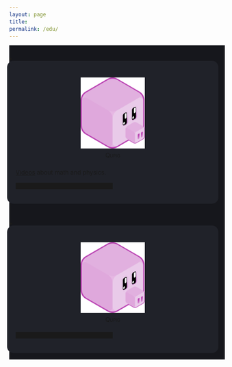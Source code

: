```yaml
---
layout: page
title:
permalink: /edu/
---
```


<div style="background-color: #16171c ; padding: 20px 20px 20px 0px; border: 0px solid
grey; line-height:1.5">
<details>
  <summary>
<div style="background-color: #202229 ; padding: 20px; margin:-5px; border: 0px solid
grey; line-height:1.5; border-radius: 15px">
<figure>
    <div style="text-align:center; padding: 5px"><img src
    ="/img/logos/qpig.svg" width="150px"/><br>
<span style="font-variant: small-caps">Qupig</span>
	</div>
	</figure><a href="https://www.youtube.com/channel/UCgXmsPMfVPOEpuyrX76zWyQ">Videos</a>
	about math and physics.
<hr style="width:50%;height:15px">

</div>
  </summary>
  <p>
Details coming soon.
  </p>
</details>
</div>

<div style="background-color: #16171c ; padding: 20px 20px 20px 0px; border: 0px solid
grey; line-height:1.5">
<details>
  <summary>
<div style="background-color: #202229 ; padding: 20px; margin:-5px; border: 0px solid
grey; line-height:1.5; border-radius: 15px">
<figure>
    <div style="text-align:center; padding: 5px"><img src
    ="/img/logos/qpig.svg" width="150px"/><br>
<span style="font-variant: small-caps">Qupig</span>
	</div>
	</figure>
<hr style="width:50%;height:15px">

</div>
  </summary>
  <p>
Details coming soon.
  </p>
</details>
</div>
